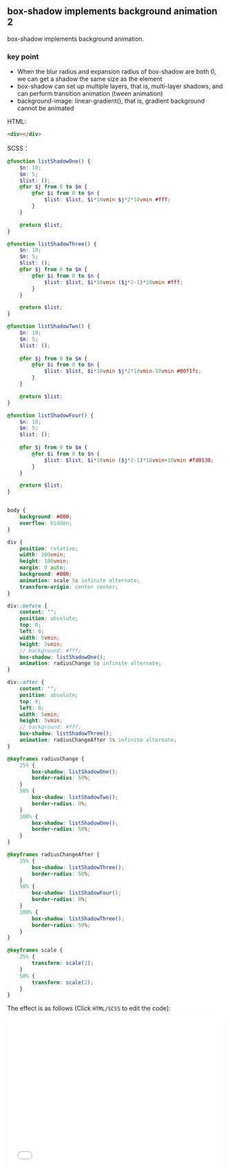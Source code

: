 ## box-shadow implements background animation 2

box-shadow implements background animation.

### key point

+ When the blur radius and expansion radius of box-shadow are both 0, we can get a shadow the same size as the element
+ box-shadow can set up multiple layers, that is, multi-layer shadows, and can perform transition animation (tween animation)
+ background-image: linear-gradient(), that is, gradient background cannot be animated

HTML:

```html
<div></div>
```
SCSS：
```scss
@function listShadowOne() {
	$n: 10;
    $m: 5;
	$list: ();
    @for $j from 0 to $m {
        @for $i from 0 to $n {
            $list: $list, $i*10vmin $j*2*10vmin #fff;
	    }
    }

	@return $list;
}

@function listShadowThree() {
	$n: 10;
    $m: 5;
	$list: ();
    @for $j from 0 to $m {
        @for $i from 0 to $n {
            $list: $list, $i*10vmin ($j*2-1)*10vmin #fff;
	    }
    }

	@return $list;
}

@function listShadowTwo() {
	$n: 10;
    $m: 5;
	$list: ();
    
    @for $j from 0 to $m {
        @for $i from 0 to $n {
            $list: $list, $i*10vmin $j*2*10vmin-10vmin #00f1fc;
	    }
    }

	@return $list;
}

@function listShadowFour() {
	$n: 10;
    $m: 5;
	$list: ();
    
    @for $j from 0 to $m {
        @for $i from 0 to $n {
            $list: $list, $i*10vmin ($j*2-1)*10vmin+10vmin #fd0130;
	    }
    }

	@return $list;
}


body {
    background: #000;
    overflow: hidden;
}

div {
    position: relative;
    width: 100vmin;
    height: 100vmin;
    margin: 0 auto;
    background: #000;
    animation: scale 5s infinite alternate;
    transform-origin: center center;
}

div::before {
    content: "";
    position: absolute;
    top: 0;
    left: 0;
    width: 5vmin;
    height: 5vmin;
    // background: #fff;
    box-shadow: listShadowOne();
    animation: radiusChange 5s infinite alternate;
}

div::after {
    content: "";
    position: absolute;
    top: 0;
    left: 0;
    width: 5vmin;
    height: 5vmin;
    // background: #fff;
    box-shadow: listShadowThree();
    animation: radiusChangeAfter 5s infinite alternate;
}

@keyframes radiusChange {
    25% {
        box-shadow: listShadowOne();
        border-radius: 50%;
    }
    50% {
        box-shadow: listShadowTwo();
        border-radius: 0%;
    }
    100% {
        box-shadow: listShadowOne();
        border-radius: 50%;
    }
}

@keyframes radiusChangeAfter {
    25% {
        box-shadow: listShadowThree();
        border-radius: 50%;
    }
    50% {
        box-shadow: listShadowFour();
        border-radius: 0%;
    }
    100% {
        box-shadow: listShadowThree();
        border-radius: 50%;
    }
}

@keyframes scale {
    25% {
        transform: scale(2);
    }
    50% {
        transform: scale(2);
    }
}
```

The effect is as follows (Click `HTML/SCSS` to edit the code):

<iframe height='350' scrolling='no' title='box-shadow implements similar linear gradient background animation' src='//codepen.io/Chokcoco/embed/dggoZw/?height=265&theme-id=0&default-tab =result' frameborder='no' allowtransparency='true' allowfullscreen='true' style='width: 100%;'>See the Pen <a href='https://codepen.io/Chokcoco/pen/dggoZw/ '>box-shadow implements similar linear gradient background animation</a> by Chokcoco (<a href='https://codepen.io/Chokcoco'>@Chokcoco</a>) on <a href='https:/ /codepen.io'>CodePen</a>.
</iframe>